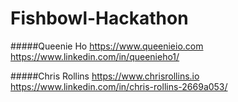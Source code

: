 # Fishbowl-Hackathon

#####Queenie Ho
https://www.queenieio.com  
https://www.linkedin.com/in/queenieho1/  

#####Chris Rollins
https://www.chrisrollins.io  
https://www.linkedin.com/in/chris-rollins-2669a053/  